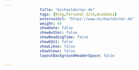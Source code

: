 ---
                title: "michaeldorner.de"
                tags: [Blog,Personal Site,Academia]
                externalUrl: "https://www.michaeldorner.de"
                weight: 65
                showDate: false
                showAuthor: false
                showReadingTime: false
                showEdit: false
                showLikes: false
                showViews: false
                layoutBackgroundHeaderSpace: false
                ---
